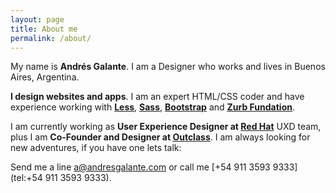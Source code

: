 ```yaml
---
layout: page
title: About me
permalink: /about/
---
```


My name is **Andrés Galante**. I am a Designer who works and lives in Buenos Aires, Argentina.

**I design websites and apps**. I am an expert HTML/CSS coder and have experience working with **[Less](http://lesscss.org/)**, **[Sass](http://sass-lang.com/)**, **[Bootstrap](http://getbootstrap.com/)** and **[Zurb Fundation](http://foundation.zurb.com/)**.

I am currently working as **User Experience Designer at [Red Hat](http://www.redhat.com/)** UXD team, plus I am **Co-Founder and Designer at [Outclass](http://outclassapp.com/)**. I am always looking for new adventures, if you have one lets talk:

Send me a line [a@andresgalante.com](mailto:a@andresgalante.com) or call me [+54 911 3593 9333](tel:+54 911 3593 9333).